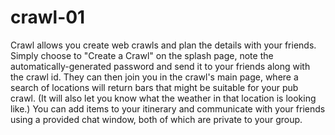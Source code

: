 # crawl-01
Crawl allows you create web crawls and plan the details with your friends. Simply choose to "Create a Crawl" on the splash page, note the automatically-generated password and send it to your friends along with the crawl id. They can then join you in the crawl's main page, where a search of locations will return bars that might be suitable for your pub crawl. (It will also let you know what the weather in that location is looking like.) You can add items to your itinerary and communicate with your friends using a provided chat window, both of which are private to your group.